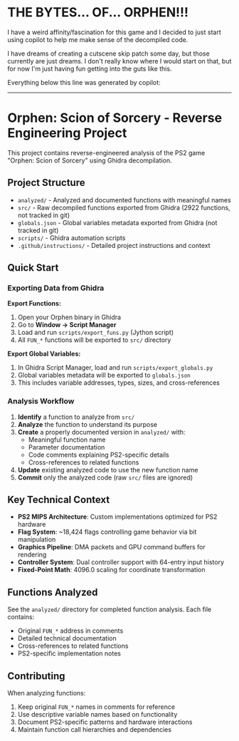 # THE BYTES... OF... ORPHEN!!!

I have a weird affinity/fascination for this game and I decided to just start using copilot to help me make sense of the decompiled code.

I have dreams of creating a cutscene skip patch some day, but those currently are just dreams. I don't really know where I would start on that, but for now I'm just having fun getting into the guts like this.

Everything below this line was generated by copilot:

---

# Orphen: Scion of Sorcery - Reverse Engineering Project

This project contains reverse-engineered analysis of the PS2 game "Orphen: Scion of Sorcery" using Ghidra decompilation.

## Project Structure

- `analyzed/` - Analyzed and documented functions with meaningful names
- `src/` - Raw decompiled functions exported from Ghidra (2922 functions, not tracked in git)
- `globals.json` - Global variables metadata exported from Ghidra (not tracked in git)
- `scripts/` - Ghidra automation scripts
- `.github/instructions/` - Detailed project instructions and context

## Quick Start

### Exporting Data from Ghidra

**Export Functions:**

1. Open your Orphen binary in Ghidra
2. Go to **Window → Script Manager**
3. Load and run `scripts/export_funs.py` (Jython script)
4. All `FUN_*` functions will be exported to `src/` directory

**Export Global Variables:**

1. In Ghidra Script Manager, load and run `scripts/export_globals.py`
2. Global variables metadata will be exported to `globals.json`
3. This includes variable addresses, types, sizes, and cross-references

### Analysis Workflow

1. **Identify** a function to analyze from `src/`
2. **Analyze** the function to understand its purpose
3. **Create** a properly documented version in `analyzed/` with:
   - Meaningful function name
   - Parameter documentation
   - Code comments explaining PS2-specific details
   - Cross-references to related functions
4. **Update** existing analyzed code to use the new function name
5. **Commit** only the analyzed code (raw `src/` files are ignored)

## Key Technical Context

- **PS2 MIPS Architecture**: Custom implementations optimized for PS2 hardware
- **Flag System**: ~18,424 flags controlling game behavior via bit manipulation
- **Graphics Pipeline**: DMA packets and GPU command buffers for rendering
- **Controller System**: Dual controller support with 64-entry input history
- **Fixed-Point Math**: 4096.0 scaling for coordinate transformation

## Functions Analyzed

See the `analyzed/` directory for completed function analysis. Each file contains:

- Original `FUN_*` address in comments
- Detailed technical documentation
- Cross-references to related functions
- PS2-specific implementation notes

## Contributing

When analyzing functions:

1. Keep original `FUN_*` names in comments for reference
2. Use descriptive variable names based on functionality
3. Document PS2-specific patterns and hardware interactions
4. Maintain function call hierarchies and dependencies
